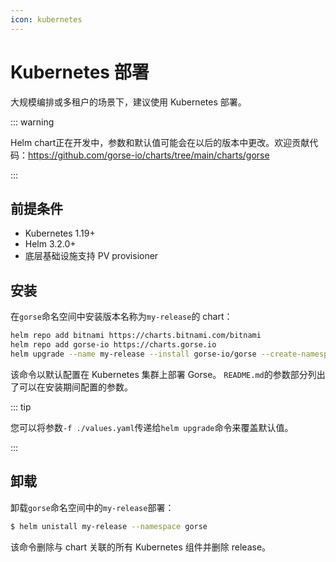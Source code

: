 ```yaml
---
icon: kubernetes
---
```


# Kubernetes 部署

大规模编排或多租户的场景下，建议使用 Kubernetes 部署。

::: warning

Helm chart正在开发中，参数和默认值可能会在以后的版本中更改。欢迎贡献代码：https://github.com/gorse-io/charts/tree/main/charts/gorse

:::

## 前提条件

- Kubernetes 1.19+
- Helm 3.2.0+
- 底层基础设施支持 PV provisioner

## 安装

在`gorse`命名空间中安装版本名称为`my-release`的 chart：

```bash
helm repo add bitnami https://charts.bitnami.com/bitnami
helm repo add gorse-io https://charts.gorse.io
helm upgrade --name my-release --install gorse-io/gorse --create-namespace --namespace gorse --devel
```

该命令以默认配置在 Kubernetes 集群上部署 Gorse。 <code>README.md</code>的<a>参数</a>部分列出了可以在安装期间配置的参数。

::: tip

您可以将参数`-f ./values.yaml`传递给`helm upgrade`命令来覆盖默认值。

:::

## 卸载

卸载`gorse`命名空间中的`my-release`部署：

```bash
$ helm unistall my-release --namespace gorse
```

该命令删除与 chart 关联的所有 Kubernetes 组件并删除 release。
